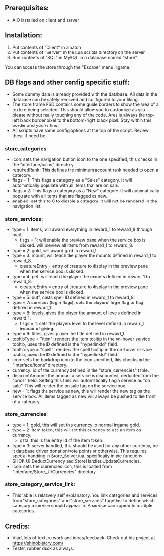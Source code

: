 ## Prerequisites:
- AIO installed on client and server

## Installation:
1. Put contents of "Client" in a patch
2. Put contents of "Server" in the Lua scripts directory on the server
3. Run contents of "SQL" in MySQL in a database named "store"

You can access the store through the "Escape" menu ingame.

## DB flags and other config specific stuff:
- Some dummy data is already provided with the database. All data in the database can be safely removed and configured to your liking.
- The store frame PSD contains some guide borders to show the area of a texture being selected. This should allow you to customize as you please without really touching any of the code. Area is always the top-left black border pixel to the bottom-right black pixel. Stay within this border and you're fine.
- All scripts have some config options at the top of the script. Review these if need be.

### store_categories:
- icon: sets the navigation button icon to the one specified, this checks in the "interface/icons" directory. 
- requiredRank: This defines the minimum account rank needed to open a category.
- flags = 1: This flags a category as a "Sales" category. It will automatically populate with all items that are on sale.
- flags = 2: This flags a category as a "New" category. It will automatically populate with all items that are flagged as new.
- enabled: set this to 0 to disable a category. it will not be rendered in the navigation list.

### store_services:
- type = 1: items, will award everything in reward_1 to reward_8 through mail.
	- flags = 1: will enable the preview pane when the service box is clicked. will preview all items from reward_1 to reward_8.
- type = 2: gold, will award gold in reward_1.
- type = 3: mount, will teach the player the mounts defined in reward_1 to reward_8.
	- creatureEntry = entry of creature to display in the preview pane when the service box is clicked.
- type = 4: pet, will teach the player the mounts defined in reward_1 to reward_8.
	- creatureEntry = entry of creature to display in the preview pane when the service box is clicked.
- type = 5: buff, casts spell ID defined in reward_1 to reward_8.
- type = 7: services (login flags), sets the players' login flag to flag defined in reward_1.
- type = 8: levels, gives the player the amount of levels defined in reward_1.
	- flags = 1: sets the players level to the level defined in reward_1 instead of giving.
- type = 9: titles, gives player the title defined in reward_1.
- tooltipType = "item": renders the item tooltip in the on-hover service tooltip, uses the ID defined in the "hyperlinkId" field.
- tooltipType = "spell": renders the spell tooltip in the on-hover service tooltip, uses the ID defined in the "hyperlinkId" field.
- icon: sets the backdrop icon to the icon specified, this checks in the "interface/icons" directory.
- currency: id of the currency defined in the "store_currencies" table.
- discountAmount: the amount a service is discounted, deducted from the "price" field. Setting this field will automatically flag a service as "on sale". This will render the on sale tag on the service box.
- new = 1: flags the service as new, this will render the new tag on the service box. All items tagged as new will always be pushed to the front of a category.

### store_currencies:
- type = 1: gold, this will set this currency to normal ingame gold.
- type = 2: item token, this will set this currency to use an item as currency.
	- data: this is the entry id of the item token.
- type = 3: server handled, this should be used for any other currency, be it database driven donation/vote points or otherwise. This requires special handling in Store_Server.lua, specifically in the functions SHOP_UI.DeductCurrency and StoreHandler.UpdateCurrencies.
- icon: sets the currencies icon, this is loaded from "interface/Store_UI/Currencies" directory.

### store_category_service_link:
- This table is relatively self explanatory. You link categories and services from "store_categories" and "store_services" together to define which category a service should appear in. A service can appear in multiple categories.

## Credits:
- Vlad, lots of texture work and ideas/feedback. Check out his project at https://shinobistory.com/
- Tester, rubber duck as always.
